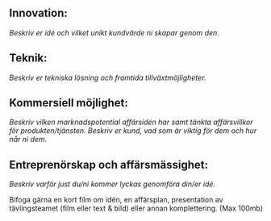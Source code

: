 

## Innovation:
*Beskriv er idé och vilket unikt kundvärde ni skapar genom den.*

## Teknik:
*Beskriv er tekniska lösning och framtida tillväxtmöjligheter.*

## Kommersiell möjlighet:
*Beskriv vilken marknadspotential affärsidén har samt tänkta affärsvillkor för produkten/tjänsten. Beskriv er kund, vad som är viktig för dem och hur når ni dem.*

## Entreprenörskap och affärsmässighet:
*Beskriv varför just du/ni kommer lyckas genomföra din/er idé.*



Bifoga gärna en kort film om idén, en affärsplan, presentation av tävlingsteamet (film eller text & bild) eller annan komplettering. (Max 100mb)
